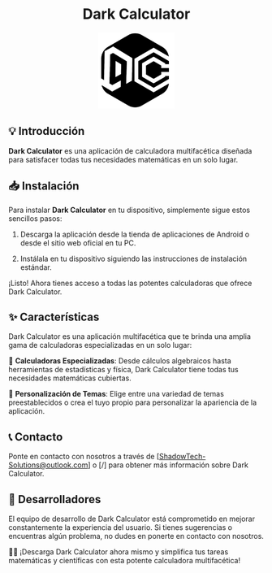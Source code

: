 <div align="center" content="justify">

  # Dark Calculator
</div>

<div align="center" content="justify">
  <img src="GITHUB/logo-darkcalculator.png" width="150">
</div>

## 💡 Introducción

**Dark Calculator** es una aplicación de calculadora multifacética diseñada para satisfacer todas tus necesidades matemáticas en un solo lugar.

## 📥 Instalación

Para instalar **Dark Calculator** en tu dispositivo, simplemente sigue estos sencillos pasos:

1. Descarga la aplicación desde la tienda de aplicaciones de Android o desde el sitio web oficial en tu PC.

2. Instálala en tu dispositivo siguiendo las instrucciones de instalación estándar.

¡Listo! Ahora tienes acceso a todas las potentes calculadoras que ofrece Dark Calculator.

## ✨ Características

Dark Calculator es una aplicación multifacética que te brinda una amplia gama de calculadoras especializadas en un solo lugar:

🧮 **Calculadoras Especializadas**: Desde cálculos algebraicos hasta herramientas de estadísticas y física, Dark Calculator tiene todas tus necesidades matemáticas cubiertas.

🎨 **Personalización de Temas**: Elige entre una variedad de temas preestablecidos o crea el tuyo propio para personalizar la apariencia de la aplicación.

## 📞 Contacto

Ponte en contacto con nosotros a través de [ShadowTech-Solutions@outlook.com] o [/] para obtener más información sobre Dark Calculator.

## 👤 Desarrolladores

El equipo de desarrollo de Dark Calculator está comprometido en mejorar constantemente la experiencia del usuario. Si tienes sugerencias o encuentras algún problema, no dudes en ponerte en contacto con nosotros.

💫🧮 ¡Descarga Dark Calculator ahora mismo y simplifica tus tareas matemáticas y científicas con esta potente calculadora multifacética!
